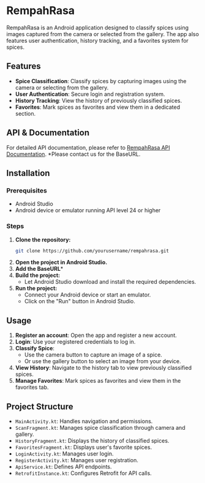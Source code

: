 # RempahRasa

RempahRasa is an Android application designed to classify spices using images captured from the camera or selected from the gallery. The app also features user authentication, history tracking, and a favorites system for spices.

## Features

- **Spice Classification**: Classify spices by capturing images using the camera or selecting from the gallery.
- **User Authentication**: Secure login and registration system.
- **History Tracking**: View the history of previously classified spices.
- **Favorites**: Mark spices as favorites and view them in a dedicated section.

## API & Documentation

For detailed API documentation, please refer to [RempahRasa API Documentation](https://documenter.getpostman.com/view/35228443/2sA3Qy6pDx#5cbe18a8-586d-4118-9e3a-2c0bf6303480).
*Please contact us for the BaseURL.

## Installation

### Prerequisites

- Android Studio
- Android device or emulator running API level 24 or higher

### Steps

1. **Clone the repository:**
    ```sh
    git clone https://github.com/yourusername/rempahrasa.git
    ```
2. **Open the project in Android Studio.**
3. **Add the BaseURL***
5. **Build the project:**
    - Let Android Studio download and install the required dependencies.
6. **Run the project:**
    - Connect your Android device or start an emulator.
    - Click on the "Run" button in Android Studio.

## Usage

1. **Register an account**: Open the app and register a new account.
2. **Login**: Use your registered credentials to log in.
3. **Classify Spice**:
    - Use the camera button to capture an image of a spice.
    - Or use the gallery button to select an image from your device.
4. **View History**: Navigate to the history tab to view previously classified spices.
5. **Manage Favorites**: Mark spices as favorites and view them in the favorites tab.

## Project Structure

- `MainActivity.kt`: Handles navigation and permissions.
- `ScanFragment.kt`: Manages spice classification through camera and gallery.
- `HistoryFragment.kt`: Displays the history of classified spices.
- `FavoritesFragment.kt`: Displays user's favorite spices.
- `LoginActivity.kt`: Manages user login.
- `RegisterActivity.kt`: Manages user registration.
- `ApiService.kt`: Defines API endpoints.
- `RetrofitInstance.kt`: Configures Retrofit for API calls.
